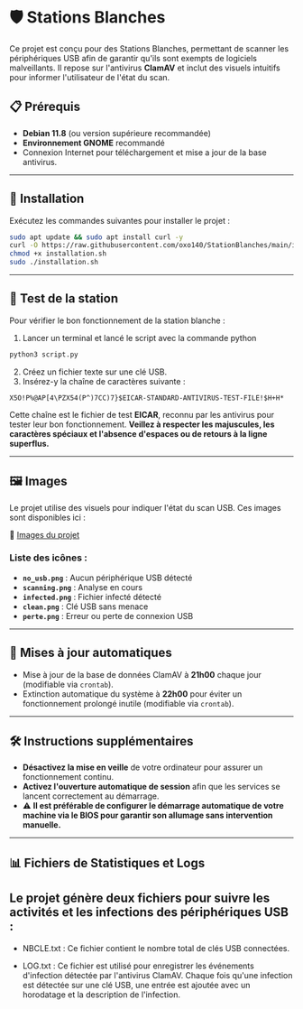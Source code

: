 # 🛡️ Stations Blanches

Ce projet est conçu pour des Stations Blanches, permettant de scanner les périphériques USB afin de garantir qu'ils sont exempts de logiciels malveillants. Il repose sur l'antivirus **ClamAV** et inclut des visuels intuitifs pour informer l'utilisateur de l'état du scan.

## 📋 Prérequis

- **Debian 11.8** (ou version supérieure recommandée)
- **Environnement GNOME** recommandé
- Connexion Internet pour téléchargement et mise a jour de la base antivirus.



---

## 🚀 Installation

Exécutez les commandes suivantes pour installer le projet :

```bash
sudo apt update && sudo apt install curl -y
curl -O https://raw.githubusercontent.com/oxo140/StationBlanches/main/installation.sh
chmod +x installation.sh
sudo ./installation.sh
```

---

## 🧪 Test de la station

Pour vérifier le bon fonctionnement de la station blanche :

1. Lancer un terminal et lancé le script avec la commande python
```bash
python3 script.py
```
2. Créez un fichier texte sur une clé USB.
3. Insérez-y la chaîne de caractères suivante :

```
X5O!P%@AP[4\PZX54(P^)7CC)7}$EICAR-STANDARD-ANTIVIRUS-TEST-FILE!$H+H*
```

Cette chaîne est le fichier de test **EICAR**, reconnu par les antivirus pour tester leur bon fonctionnement. **Veillez à respecter les majuscules, les caractères spéciaux et l'absence d'espaces ou de retours à la ligne superflus.**

---

## 🖼️ Images

Le projet utilise des visuels pour indiquer l'état du scan USB. Ces images sont disponibles ici :

🔗 [Images du projet](https://github.com/dbarzin/pandora-box/tree/main/images)

### Liste des icônes :

- **`no_usb.png`** : Aucun périphérique USB détecté
- **`scanning.png`** : Analyse en cours
- **`infected.png`** : Fichier infecté détecté
- **`clean.png`** : Clé USB sans menace
- **`perte.png`** : Erreur ou perte de connexion USB

---

## 🔄 Mises à jour automatiques

- Mise à jour de la base de données ClamAV à **21h00** chaque jour (modifiable via `crontab`).
- Extinction automatique du système à **22h00** pour éviter un fonctionnement prolongé inutile (modifiable via `crontab`).

---

## 🛠️ Instructions supplémentaires

- **Désactivez la mise en veille** de votre ordinateur pour assurer un fonctionnement continu.
- **Activez l'ouverture automatique de session** afin que les services se lancent correctement au démarrage.
- ⚠️ **Il est préférable de configurer le démarrage automatique de votre machine via le BIOS pour garantir son allumage sans intervention manuelle.**

---

## 📊 Fichiers de Statistiques et Logs

## Le projet génère deux fichiers pour suivre les activités et les infections des périphériques USB :

- NBCLE.txt : Ce fichier contient le nombre total de clés USB connectées.

- LOG.txt : Ce fichier est utilisé pour enregistrer les événements d'infection détectée par l'antivirus ClamAV.
        Chaque fois qu'une infection est détectée sur une clé USB, une entrée est ajoutée avec un horodatage et la description de l'infection.
